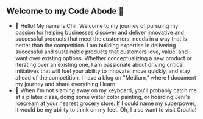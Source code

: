 ## Welcome to my Code Abode 🤭
- 👋 Hello! My name is Chii. Welcome to my journey of pursuing my passion for helping businesses discover and deliver innovative and successful products that meet the customers' needs in a way that is better than the competition. I am building expertise in delivering successful and sustainable products that customers love, value, and want over existing options. Whether conceptualizing a new product or iterating over an existing one, I am passionate about driving critical initiatives that will fuel your ability to innovate, move quickly, and stay ahead of the competition. I have a blog on "Medium," where I document my journey and share everything I learn. 
- 🌱 When I'm not slaming away on my keyboard, you'll probably catch me at a pilates class, doing some water color painting, or hoarding Jeni's Icecream at your nearest grocery store. If I could name my superpower, it would be my ability to think on my feet. Oh, I also want to visit Croatia!


<!---
cenwachukwu/cenwachukwu is a ✨ special ✨ repository because its `README.md` (this file) appears on your GitHub profile.
You can click the Preview link to take a look at your changes.
--->

